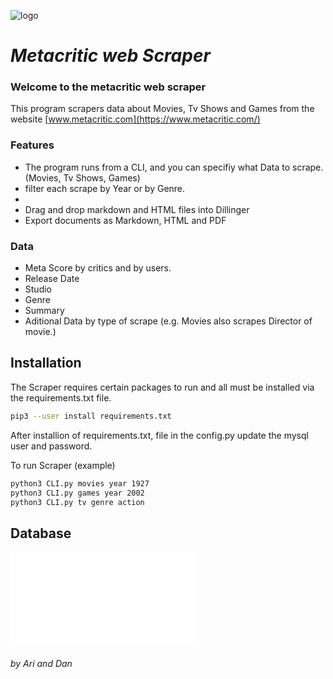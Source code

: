 ![logo](https://upload.wikimedia.org/wikipedia/commons/4/48/Metacritic_logo.svg)
# _Metacritic web Scraper_

### Welcome to the metacritic web scraper

This program scrapers data about Movies, Tv Shows and Games from the website
[www.metacritic.com](https://www.metacritic.com/)

### Features

- The program runs from a CLI, and you can specifiy what Data to scrape.(Movies, Tv Shows, Games)
- filter each scrape by Year or by Genre.
- 
- Drag and drop markdown and HTML files into Dillinger
- Export documents as Markdown, HTML and PDF
### Data
- Meta Score by critics and by users.
- Release Date
- Studio
- Genre
- Summary
- Aditional Data by type of scrape (e.g. Movies also scrapes Director of movie.)


## Installation

The Scraper requires certain packages to run and all must be installed via the requirements.txt  file.
```sh
pip3 --user install requirements.txt
```
After installion of requirements.txt, file in the config.py update the mysql user and password.

To run Scraper (example)

```sh
python3 CLI.py movies year 1927
python3 CLI.py games year 2002
python3 CLI.py tv genre action
```

## Database
![Test Image 6](master/ERD_scraping_4.pdf)
###### by Ari and Dan

